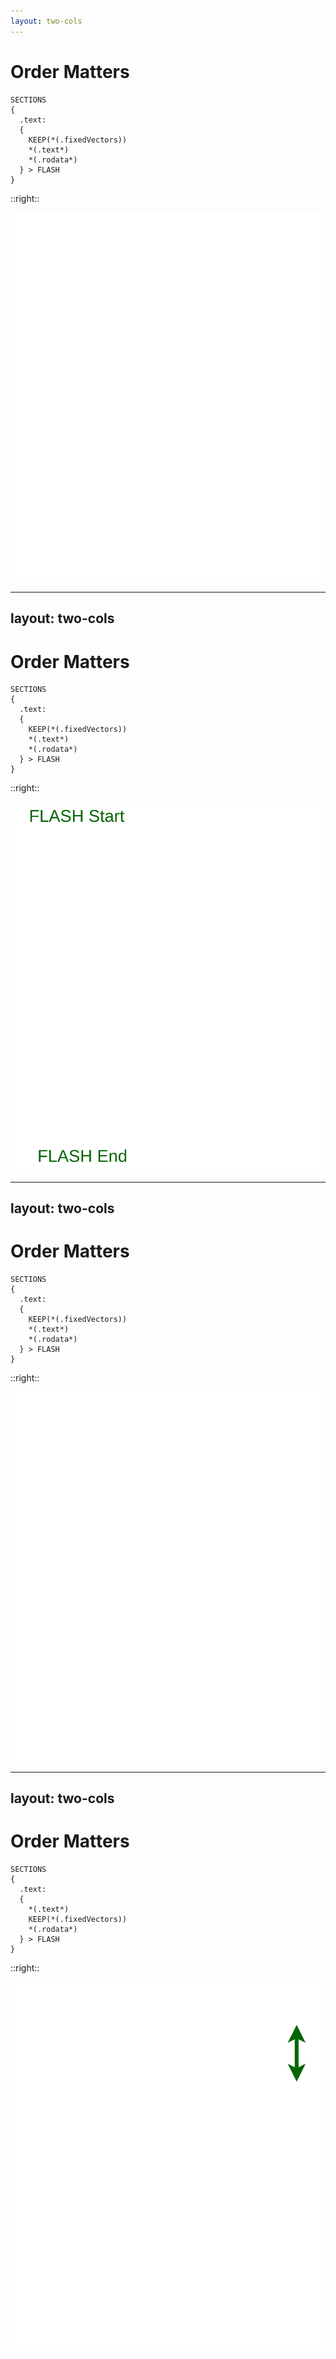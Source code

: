 ```yaml
---
layout: two-cols
---
```


# Order Matters

```ld {all}
SECTIONS
{
  .text:
  {
    KEEP(*(.fixedVectors))
    *(.text*)
    *(.rodata*)
  } > FLASH
}
```

::right::

<img src="order-matters/assets/linker-order-matters/diagram.png" class="m-12 h-80" />

---
layout: two-cols
---

# Order Matters

```ld {3-4,8}
SECTIONS
{
  .text:
  {
    KEEP(*(.fixedVectors))
    *(.text*)
    *(.rodata*)
  } > FLASH
}
```

::right::

<img src="order-matters/assets/linker-order-matters/highlightFlashAddresses.png" class="m-12 h-80" />

---
layout: two-cols
---

# Order Matters

```ld {5-7}
SECTIONS
{
  .text:
  {
    KEEP(*(.fixedVectors))
    *(.text*)
    *(.rodata*)
  } > FLASH
}
```

::right::

<img src="order-matters/assets/linker-order-matters/diagram.png" class="m-12 h-80" />

---
layout: two-cols
---

# Order Matters

```ld {5-7}
SECTIONS
{
  .text:
  {
    *(.text*)
    KEEP(*(.fixedVectors))
    *(.rodata*)
  } > FLASH
}
```

::right::

<img src="order-matters/assets/linker-order-matters/fixedVectorsMiddle.png" class="m-12 h-80" />
